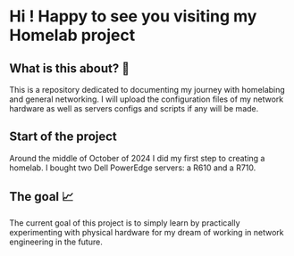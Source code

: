 # Hi ! Happy to see you visiting my Homelab project

## What is this about? 🧐
   This is a repository dedicated to documenting my journey with homelabing and general networking. I will upload the configuration files of my network hardware as well as servers configs and scripts if any will be made. 

## Start of the project
   Around the middle of October of 2024 I did my first step to creating a homelab. I bought two Dell PowerEdge servers: a R610 and a R710. </br>
## The goal 📈
   The current goal of this project is to simply learn by practically experimenting with physical hardware for my dream of working in network engineering in the future.
